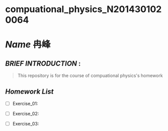 # compuational_physics_N2014301020064
# *Name* 冉峰 
## *BRIEF* *INTRODUCTION* :
> This repository is for the course of compuational physics's homework
## *Homework* *List*
- [ ] Exercise_01:
- [ ] Exercise_02:
- [ ] Exercise_03:

